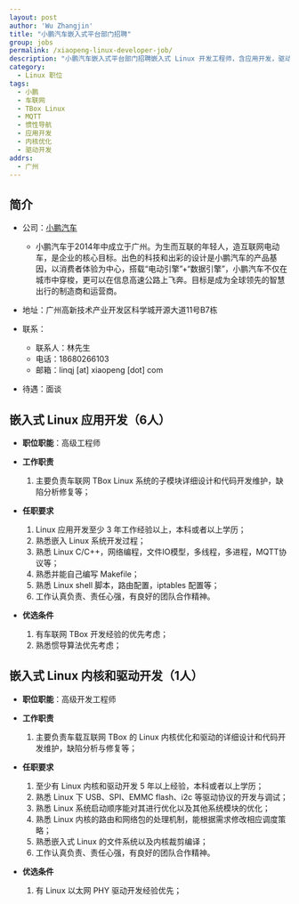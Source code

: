 ```yaml
---
layout: post
author: 'Wu Zhangjin'
title: "小鹏汽车嵌入式平台部门招聘"
group: jobs
permalink: /xiaopeng-linux-developer-job/
description: "小鹏汽车嵌入式平台部门招聘嵌入式 Linux 开发工程师，含应用开发，驱动开发和内核优化。"
category:
  - Linux 职位
tags:
  - 小鹏
  - 车联网
  - TBox Linux
  - MQTT
  - 惯性导航
  - 应用开发
  - 内核优化
  - 驱动开发
addrs:
  - 广州
---
```


## 简介

* 公司：[小鹏汽车](https://www.xiaopeng.com/)
  * 小鹏汽车于2014年中成立于广州。为生而互联的年轻人，造互联网电动车，是企业的核心目标。出色的科技和出彩的设计是小鹏汽车的产品基因，以消费者体验为中心，搭载“电动引擎”+“数据引擎”，小鹏汽车不仅在城市中穿梭，更可以在信息高速公路上飞奔。目标是成为全球领先的智慧出行的制造商和运营商。

* 地址：广州高新技术产业开发区科学城开源大道11号B7栋

* 联系：
  * 联系人：林先生
  * 电话：18680266103
  * 邮箱：linqj [at] xiaopeng [dot] com

* 待遇：面谈

## 嵌入式 Linux 应用开发（6人）

* __职位职能__：高级工程师
* __工作职责__

  1. 主要负责车联网 TBox Linux 系统的子模块详细设计和代码开发维护，缺陷分析修复等；

* __任职要求__

  1. Linux 应用开发至少 3 年工作经验以上，本科或者以上学历；
  2. 熟悉嵌入 Linux 系统开发过程；
  3. 熟悉 Linux C/C++，网络编程，文件IO模型，多线程，多进程，MQTT协议等；
  4. 熟悉并能自己编写 Makefile；
  5. 熟悉 Linux shell 脚本，路由配置，iptables 配置等；
  6. 工作认真负责、责任心强，有良好的团队合作精神。

* __优选条件__

  1. 有车联网 TBox 开发经验的优先考虑；
  2. 熟悉惯导算法优先考虑；

## 嵌入式 Linux 内核和驱动开发（1人）

* __职位职能__：高级开发工程师

* __工作职责__

  1. 主要负责车载互联网 TBox 的 Linux 内核优化和驱动的详细设计和代码开发维护，缺陷分析与修复等；

* __任职要求__

  1. 至少有 Linux 内核和驱动开发 5 年以上经验，本科或者以上学历；
  2. 熟悉 Linux 下 USB、SPI、EMMC flash、i2c 等驱动协议的开发与调试；
  3. 熟悉 Linux 系统启动顺序能对其进行优化以及其他系统模块的优化；
  4. 熟悉 Linux 内核的路由和网络包的处理机制，能根据需求修改相应调度策略；
  5. 熟悉嵌入式 Linux 的文件系统以及内核裁剪编译；
  6. 工作认真负责、责任心强，有良好的团队合作精神。

* __优选条件__
  
  1. 有 Linux 以太网 PHY 驱动开发经验优先；
